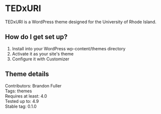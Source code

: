 # TEDxURI

TEDxURI is a WordPress theme designed for the University of Rhode Island.

## How do I get set up?

1. Install into your WordPress wp-content/themes directory
2. Activate it as your site's theme
3. Configure it with Customizer

## Theme details

Contributors: Brandon Fuller  
Tags: themes  
Requires at least: 4.0  
Tested up to: 4.9  
Stable tag: 0.1.0  